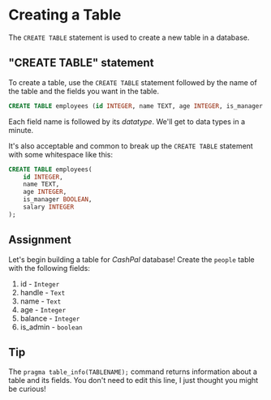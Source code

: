 # Creating a Table

The `CREATE TABLE` statement is used to create a new table in a database.

## "CREATE TABLE" statement

To create a table, use the `CREATE TABLE` statement followed by the name of the table and the fields you want in the table.

```SQL
CREATE TABLE employees (id INTEGER, name TEXT, age INTEGER, is_manager BOOLEAN, salary INTEGER);
```

Each field name is followed by its *datatype*. We'll get to data types in a minute.

It's also acceptable and common to break up the `CREATE TABLE` statement with some whitespace like this:

```SQL
CREATE TABLE employees(
    id INTEGER,
    name TEXT,
    age INTEGER,
    is_manager BOOLEAN,
    salary INTEGER
);
```

## Assignment

Let's begin building a table for *CashPal* database! Create the `people` table with the following fields:

1. id - `Integer`
2. handle - `Text`
3. name - `Text`
4. age - `Integer`
5. balance - `Integer`
6. is_admin - `boolean`

## Tip

The `pragma table_info(TABLENAME);` command returns information about a table and its fields. You don't need to edit this line, I just thought you might be curious!
